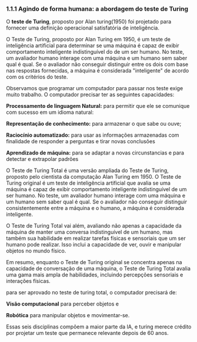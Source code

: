 ### 1.1.1 Agindo de forma humana: a abordagem do teste de Turing

O **teste de Turing**, proposto por Alan turing(1950) foi projetado para fornecer uma definição operacional satisfatória de inteligência.

O Teste de Turing, proposto por Alan Turing em 1950, é um teste de inteligência artificial para determinar se uma máquina é capaz de exibir comportamento inteligente indistinguível do de um ser humano. No teste, um avaliador humano interage com uma máquina e um humano sem saber qual é qual. Se o avaliador não conseguir distinguir entre os dois com base nas respostas fornecidas, a máquina é considerada "inteligente" de acordo com os critérios do teste.

Observamos que programar um computador para passar nos teste exige muito trabalho. O computador precisar ter as seguintes capacidades:

**Processamento de linguagem Natural:** para permitir que ele se comunique com sucesso em um idioma natural:

**Representação de conhecimento:** para armazenar o que sabe ou ouve;

**Raciocínio automatizado:**  para usar as informações armazenadas com finalidade de responder a perguntas e tirar novas conclusões

**Aprendizado de máquina:** para se adaptar a novas circunstancias e para detectar e extrapolar padrões

O Teste de Turing Total é uma versão ampliada do Teste de Turing, proposto pelo cientista da computação Alan Turing em 1950. O Teste de Turing original é um teste de inteligência artificial que avalia se uma máquina é capaz de exibir comportamento inteligente indistinguível de um ser humano. No teste, um avaliador humano interage com uma máquina e um humano sem saber qual é qual. Se o avaliador não conseguir distinguir consistentemente entre a máquina e o humano, a máquina é considerada inteligente.

O Teste de Turing Total vai além, avaliando não apenas a capacidade da máquina de manter uma conversa indistinguível de um humano, mas também sua habilidade em realizar tarefas físicas e sensoriais que um ser humano pode realizar. Isso inclui a capacidade de ver, ouvir e manipular objetos no mundo físico. 

Em resumo, enquanto o Teste de Turing original se concentra apenas na capacidade de conversação de uma máquina, o Teste de Turing Total avalia uma gama mais ampla de habilidades, incluindo percepções sensoriais e interações físicas.

para ser aprovado no teste de turing total, o computador precisará de:

**Visão computacional** para perceber objetos e

**Robótica** para manipular objetos e movimentar-se.

Essas seis disciplinas compõem a maior parte da IA, e turing merece crédito por projetar um teste que permanece relevante depois de 60 anos.